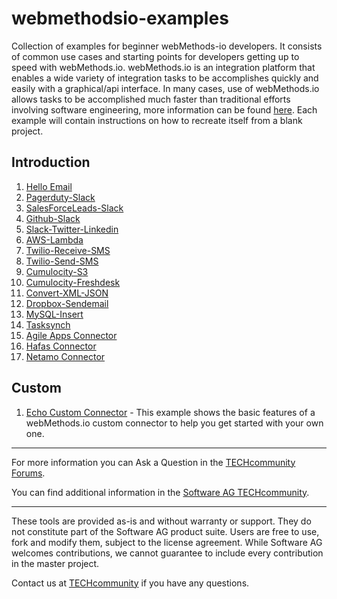 # webmethodsio-examples
Collection of examples for beginner webMethods-io developers. It consists of common use cases and starting points for developers getting up to speed with webMethods.io. webMethods.io is an integration platform that enables a wide variety of integration tasks to be accomplishes quickly and easily with a graphical/api interface. In many cases, use of webMethods.io allows tasks to be accomplished much faster than traditional efforts involving software engineering, more information can be found [here](https://www.softwareag.cloud/site/product/webmethodsio-integration.html#/). Each example will contain instructions on how to recreate itself from a blank project. 

## Introduction

1. [Hello Email](https://github.com/SoftwareAG/webmethodsio-examples/blob/master/hello-email)
1. [Pagerduty-Slack](https://github.com/SoftwareAG/webmethodsio-examples/tree/master/pager-slack)
1. [SalesForceLeads-Slack](https://github.com/SoftwareAG/webmethodsio-examples/tree/master/salesforceleads-slack)
1. [Github-Slack](https://github.com/SoftwareAG/webmethodsio-examples/tree/master/github-slack)
1. [Slack-Twitter-Linkedin](https://github.com/SoftwareAG/webmethodsio-examples/tree/master/slack-twitter-linkedin)
1. [AWS-Lambda](https://github.com/SoftwareAG/webmethodsio-examples/tree/master/aws-lambda)
1. [Twilio-Receive-SMS](https://github.com/SoftwareAG/webmethodsio-examples/tree/master/twilio-receive-sms)
1. [Twilio-Send-SMS](https://github.com/SoftwareAG/webmethodsio-examples/tree/master/twilio-send-sms)
1. [Cumulocity-S3](https://github.com/SoftwareAG/webmethodsio-examples/tree/master/cumulocity-s3)
1. [Cumulocity-Freshdesk](https://github.com/SoftwareAG/webmethodsio-examples/tree/master/cumulocitytofreshdesk)
1. [Convert-XML-JSON](https://github.com/SoftwareAG/webmethodsio-examples/tree/master/convertdata-xml-json)
1. [Dropbox-Sendemail](https://github.com/SoftwareAG/webmethodsio-examples/tree/master/dropbox-sendemail)
1. [MySQL-Insert](https://github.com/SoftwareAG/webmethodsio-examples/tree/master/mysql-multi-insert)
1. [Tasksynch](https://github.com/SoftwareAG/webmethodsio-examples/tree/master/wmio-tasksynch)
1. [Agile Apps Connector](https://github.com/SoftwareAG/webmethodsio-examples/tree/master/agileapps-connector)
1. [Hafas Connector](https://github.com/SoftwareAG/webmethodsio-examples/tree/master/wmio-connector-hafas)
1. [Netamo Connector](https://github.com/SoftwareAG/webmethodsio-examples/tree/master/netatmo-security-connector)

## Custom

1. [Echo Custom Connector](https://github.com/SoftwareAG/wmio-connector-basicexample) - This example shows the basic features of a webMethods.io custom connector to help you get started with your own one.

______________________
For more information you can Ask a Question in the [TECHcommunity Forums](http://tech.forums.softwareag.com/techjforum/forums/list.page?product=integration-cloud).

You can find additional information in the [Software AG TECHcommunity](http://techcommunity.softwareag.com/home/-/product/name/integration-cloud).
______________________
These tools are provided as-is and without warranty or support. They do not constitute part of the Software AG product suite. Users are free to use, fork and modify them, subject to the license agreement. While Software AG welcomes contributions, we cannot guarantee to include every contribution in the master project.

Contact us at [TECHcommunity](mailto:technologycommunity@softwareag.com?subject=Github/SoftwareAG) if you have any questions.
